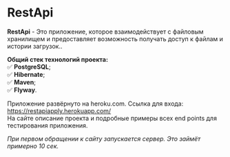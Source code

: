 # RestApi

**RestApi** - Это приложение, которое взаимодействует с файловым хранилищем и предоставляет возможность получать доступ к файлам и истории загрузок..

**Общий стек технологий проекта:**   
:white_check_mark: __PostgreSQL__;   
:white_check_mark: __Hibernate__;   
:white_check_mark: __Maven__;   
:white_check_mark: __Flyway__.

Приложение развёрнуто на heroku.com. Ссылка для входа: https://restapiapply.herokuapp.com/   
На сайте описание проекта и подробные примеры всех end points для тестирования приложения.   

*При первом обращении к сайту запускается сервер. Это займёт примерно 10 сек.*